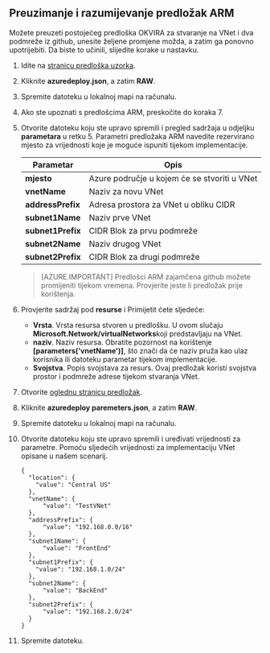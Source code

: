 ## <a name="download-and-understand-the-arm-template"></a>Preuzimanje i razumijevanje predložak ARM

Možete preuzeti postojećeg predloška OKVIRA za stvaranje na VNet i dva podmreže iz github, unesite željene promjene možda, a zatim ga ponovno upotrijebiti. Da biste to učinili, slijedite korake u nastavku.

1. Idite na [stranicu predloška uzorka](https://github.com/Azure/azure-quickstart-templates/tree/master/101-vnet-two-subnets).
2. Kliknite **azuredeploy.json**, a zatim **RAW**.
3. Spremite datoteku u lokalnoj mapi na računalu.
4. Ako ste upoznati s predlošcima ARM, preskočite do koraka 7.
5. Otvorite datoteku koju ste upravo spremili i pregled sadržaja u odjeljku **parametara** u retku 5. Parametri predložaka ARM navedite rezervirano mjesto za vrijednosti koje je moguće ispuniti tijekom implementacije.

    | Parametar | Opis |
    |---|---|
    | **mjesto** | Azure područje u kojem će se stvoriti u VNet |
    | **vnetName** | Naziv za novu VNet |
    | **addressPrefix** | Adresa prostora za VNet u obliku CIDR |
    | **subnet1Name** | Naziv prve VNet |
    | **subnet1Prefix** | CIDR Blok za prvu podmreže |
    | **subnet2Name** | Naziv drugog VNet |
    | **subnet2Prefix** | CIDR Blok za drugi podmreže |

    >[AZURE.IMPORTANT] Predlošci ARM zajamčena github možete promijeniti tijekom vremena. Provjerite jeste li predložak prije korištenja.
    
6. Provjerite sadržaj pod **resurse** i Primijetit ćete sljedeće:

    - **Vrsta**. Vrsta resursa stvoren u predlošku. U ovom slučaju **Microsoft.Network/virtualNetworks**koji predstavljaju na VNet.
    - **naziv**. Naziv resursa. Obratite pozornost na korištenje **[parameters('vnetName')]**, što znači da će naziv pruža kao ulaz korisnika ili datoteku parametar tijekom implementacije.
    - **Svojstva**. Popis svojstava za resurs. Ovaj predložak koristi svojstva prostor i podmreže adrese tijekom stvaranja VNet.

7. Otvorite [oglednu stranicu predložak](https://github.com/Azure/azure-quickstart-templates/tree/master/101-vnet-two-subnets).
8. Kliknite **azuredeploy paremeters.json**, a zatim **RAW**.
9. Spremite datoteku u lokalnoj mapi na računalu.
10. Otvorite datoteku koju ste upravo spremili i uređivati vrijednosti za parametre. Pomoću sljedećih vrijednosti za implementaciju VNet opisane u našem scenarij.

        {
          "location": {
            "value": "Central US"
          },
          "vnetName": {
              "value": "TestVNet"
          },
          "addressPrefix": {
              "value": "192.168.0.0/16"
          },
          "subnet1Name": {
              "value": "FrontEnd"
          },
          "subnet1Prefix": {
            "value": "192.168.1.0/24"
          },
          "subnet2Name": {
              "value": "BackEnd"
          },
          "subnet2Prefix": {
              "value": "192.168.2.0/24"
          }
        }

11. Spremite datoteku.
  